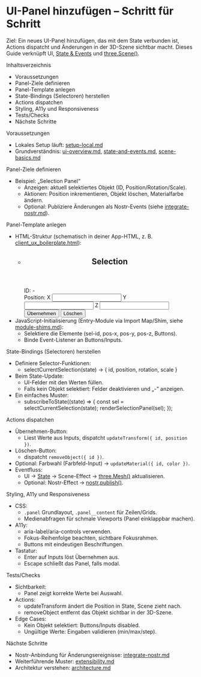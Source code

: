 # UI-Panel hinzufügen – Schritt für Schritt

Ziel: Ein neues UI-Panel hinzufügen, das mit dem State verbunden ist, Actions dispatcht und Änderungen in der 3D-Szene sichtbar macht. Dieses Guide verknüpft UI, [State & Events](../features/state-and-events.md) und [three.Scene()](/docs/features/scene-basics.md).

Inhaltsverzeichnis
- Voraussetzungen
- Panel-Ziele definieren
- Panel-Template anlegen
- State-Bindings (Selectoren) herstellen
- Actions dispatchen
- Styling, A11y und Responsiveness
- Tests/Checks
- Nächste Schritte

Voraussetzungen
- Lokales Setup läuft: [setup-local.md](./setup-local.md)
- Grundverständnis: [ui-overview.md](../ui-overview.md), [state-and-events.md](../features/state-and-events.md), [scene-basics.md](../features/scene-basics.md)

Panel-Ziele definieren
- Beispiel: „Selection Panel“
  - Anzeigen: aktuell selektiertes Objekt (ID, Position/Rotation/Scale).
  - Aktionen: Position inkrementieren, Objekt löschen, Materialfarbe ändern.
  - Optional: Publiziere Änderungen als Nostr-Events (siehe [integrate-nostr.md](./integrate-nostr.md)).

Panel-Template anlegen
- HTML-Struktur (schematisch in deiner App-HTML, z. B. [client_ux_boilerplate.html](../../client_ux_boilerplate.html)):
  - <aside class="panel panel--selection" aria-label="Selection Panel">
    <header><h2>Selection</h2></header>
    <div class="panel__content">
      <div class="row">ID: <span id="sel-id">-</span></div>
      <div class="row">Position: 
        X <input id="pos-x" type="number" step="0.1"/>
        Y <input id="pos-y" type="number" step="0.1"/>
        Z <input id="pos-z" type="number" step="0.1"/>
      </div>
      <div class="row">
        <button id="btn-apply">Übernehmen</button>
        <button id="btn-delete">Löschen</button>
      </div>
    </div>
  </aside>
- JavaScript-Initialisierung (Entry-Module via Import Map/Shim, siehe [module-shims.md](../features/module-shims.md)):
  - Selektiere die Elemente (sel-id, pos-x, pos-y, pos-z, Buttons).
  - Binde Event-Listener an Buttons/Inputs.

State-Bindings (Selectoren) herstellen
- Definiere Selector-Funktionen:
  - selectCurrentSelection(state) → { id, position, rotation, scale }
- Beim State-Update:
  - UI-Felder mit den Werten füllen.
  - Falls kein Objekt selektiert: Felder deaktivieren und „-” anzeigen.
- Ein einfaches Muster:
  - subscribeToState((state) => {
      const sel = selectCurrentSelection(state);
      renderSelectionPanel(sel);
    });

Actions dispatchen
- Übernehmen-Button:
  - Liest Werte aus Inputs, dispatcht `updateTransform({ id, position })`.
- Löschen-Button:
  - dispatcht `removeObject({ id })`.
- Optional: Farbwahl (Farbfeld-Input) → `updateMaterial({ id, color })`.
- Eventfluss:
  - UI → [State](../features/state-and-events.md) → Scene-Effect → [three.Mesh()](../features/scene-basics.md) aktualisieren.
  - Optional: Nostr-Effect → [nostr.publish()](../features/nostr-basics.md).

Styling, A11y und Responsiveness
- CSS:
  - `.panel` Grundlayout, `.panel__content` für Zeilen/Grids.
  - Medienabfragen für schmale Viewports (Panel einklappbar machen).
- A11y:
  - aria-label/aria-controls verwenden.
  - Fokus-Reihenfolge beachten, sichtbare Fokusrahmen.
  - Buttons mit eindeutigen Beschriftungen.
- Tastatur:
  - Enter auf Inputs löst Übernehmen aus.
  - Escape schließt das Panel, falls modal.

Tests/Checks
- Sichtbarkeit:
  - Panel zeigt korrekte Werte bei Auswahl.
- Actions:
  - updateTransform ändert die Position in State, Scene zieht nach.
  - removeObject entfernt das Objekt sichtbar in der 3D-Szene.
- Edge Cases:
  - Kein Objekt selektiert: Buttons/Inputs disabled.
  - Ungültige Werte: Eingaben validieren (min/max/step).

Nächste Schritte
- Nostr-Anbindung für Änderungsereignisse: [integrate-nostr.md](./integrate-nostr.md)
- Weiterführende Muster: [extensibility.md](../features/extensibility.md)
- Architektur verstehen: [architecture.md](../reference/architecture.md)